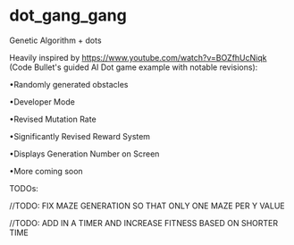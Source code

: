 # dot_gang_gang
Genetic Algorithm + dots

Heavily inspired by https://www.youtube.com/watch?v=BOZfhUcNiqk (Code Bullet's guided AI Dot game example with notable revisions):

•Randomly generated obstacles

•Developer Mode

•Revised Mutation Rate

•Significantly Revised Reward System

•Displays Generation Number on Screen

•More coming soon


TODOs:

  //TODO: FIX MAZE GENERATION SO THAT ONLY ONE MAZE PER Y VALUE
  
  //TODO: ADD IN A TIMER AND INCREASE FITNESS BASED ON SHORTER TIME


